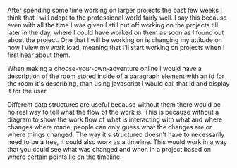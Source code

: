 After spending some time working on larger projects the past few weeks I think that I will adapt to the professional world fairly well. I say this because even with all the time I was given I still put off working on the projects till later in the day, where I could have worked on them as soon as I found out about the project. One that I will be working on is changing my attitude on how I view my work load, meaning that I'll start working on projects when I first hear about them.

When making a choose-your-own-adventure online I would have a description of the room stored inside of a paragraph element with an id for the room it's describing, than using javascript I would call that id and display it for the user.

Different data structures are useful because without them there would be no real way to tell what the flow of the work is. This is because without a diagram to show the work flow of what is interacting with what and where changes where made, people can only guess what the changes are or where things changed. The way it's structured doesn't have to necessarily need to be a tree, it could also work as a timeline. This would work in a way that you could see what was changed and when in a project based on where certain points lie on the timeline.

